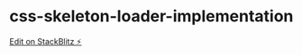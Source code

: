 # css-skeleton-loader-implementation

[Edit on StackBlitz ⚡️](https://stackblitz.com/edit/css-skeleton-loader-implementation)